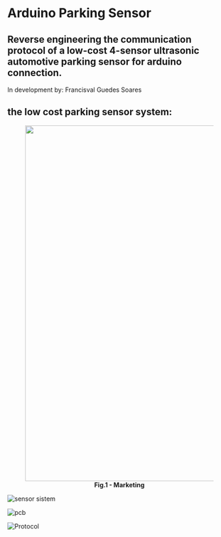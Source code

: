 # Arduino Parking Sensor

## Reverse engineering the communication protocol of a low-cost 4-sensor ultrasonic automotive parking sensor for arduino connection.

In development by: Francisval Guedes Soares

## the low cost parking sensor system:

<figure>
<center><img src="./figures/sensor_sistem.jpg" width="800"></center>
<figcaption align = "center"><b>Fig.1 - Marketing</b></figcaption>
</figure>

![sensor sistem](https://user-images.githubusercontent.com/104702301/229376896-3f5148cc-c50e-451c-bb19-223d6cd35f86.jpeg)

![pcb](https://user-images.githubusercontent.com/104702301/229376903-b56f509b-b17e-4ae0-8848-f18fa1444a7a.jpeg)

![Protocol](https://user-images.githubusercontent.com/104702301/229377140-5eb4e0a3-07d6-402b-a83d-57082d1a3196.jpg)
